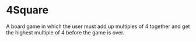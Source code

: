 # 4Square
A board game in which the user must add up multiples of 4 together and get the highest multiple of 4 before the game is over.
